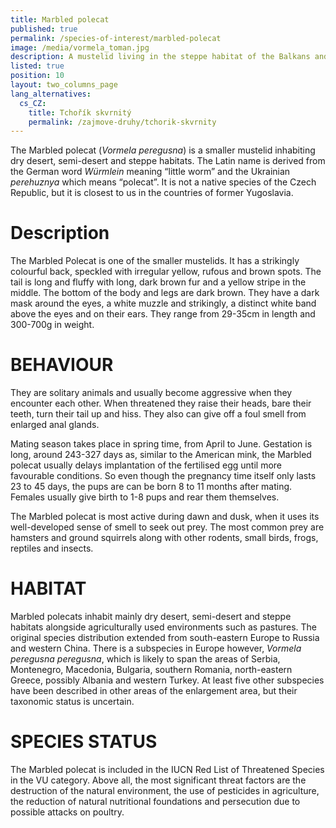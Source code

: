 ```yaml
---
title: Marbled polecat
published: true
permalink: /species-of-interest/marbled-polecat
image: /media/vormela_toman.jpg
description: A mustelid living in the steppe habitat of the Balkans and Asia.
listed: true
position: 10
layout: two_columns_page
lang_alternatives:
  cs_CZ:
    title: Tchořík skvrnitý
    permalink: /zajmove-druhy/tchorik-skvrnity
---
```

The Marbled polecat (_Vormela_ _peregusna_) is a smaller mustelid inhabiting dry desert, semi-desert and steppe habitats. The Latin name is derived from the German word _Würmlein_ meaning “little worm” and the Ukrainian _perehuznya_ which means “polecat”. It is not a native species of the Czech Republic, but it is closest to us in the countries of former Yugoslavia.

# Description

The Marbled Polecat is one of the smaller mustelids. It has a strikingly colourful back, speckled with irregular yellow, rufous and brown spots. The tail is long and fluffy with long, dark brown fur and a yellow stripe in the middle. The bottom of the body and legs are dark brown. They have a dark mask around the eyes, a white muzzle and strikingly, a distinct white band above the eyes and on their ears. They range from 29-35cm in length and 300-700g in weight.

# BEHAVIOUR

They are solitary animals and usually become aggressive when they encounter each other. When threatened they raise their heads, bare their teeth, turn their tail up and hiss. They also can give off a foul smell from enlarged anal glands.

Mating season takes place in spring time, from April to June. Gestation is long, around 243-327 days as, similar to the American mink, the Marbled polecat usually delays implantation of the fertilised egg until more favourable conditions. So even though the pregnancy time itself only lasts 23 to 45 days, the pups are can be born 8 to 11 months after mating. Females usually give birth to 1-8 pups and rear them themselves.

The Marbled polecat is most active during dawn and dusk, when it uses its well-developed sense of smell to seek out prey. The most common prey are hamsters and ground squirrels along with other rodents, small birds, frogs, reptiles and insects. 

# HABITAT

Marbled polecats inhabit mainly dry desert, semi-desert and steppe habitats alongside agriculturally used environments such as pastures. The original species distribution extended from south-eastern Europe to Russia and western China. There is a subspecies in Europe however, _Vormela peregusna peregusna_, which is likely to span the areas of Serbia, Montenegro, Macedonia, Bulgaria, southern Romania, north-eastern Greece, possibly Albania and western Turkey. At least five other subspecies have been described in other areas of the enlargement area, but their taxonomic status is uncertain.

# SPECIES STATUS

The Marbled polecat is included in the IUCN Red List of Threatened Species in the VU category. Above all, the most significant threat factors are the destruction of the natural environment, the use of pesticides in agriculture, the reduction of natural nutritional foundations and persecution due to possible attacks on poultry.
